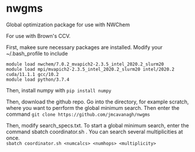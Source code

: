 # nwgms
Global optimization package for use with NWChem

For use with Brown's CCV.

First, makee sure necessary packages are installed. Modify your ~/.bash_profile to include

```module load nwchem/7.0.2_mvapich2-2.3.5_intel_2020.2_slurm20```  
```module load mpi/mvapich2-2.3.5_intel_2020.2_slurm20 intel/2020.2 cuda/11.1.1 gcc/10.2```  
```module load python/3.7.4```  


Then, install numpy with ```pip install numpy```

Then, download the github repo. Go into the directory, for example scratch, where you want to perrform the global minimum search. Then enter the command ```git clone https://github.com/jmcavanagh/nwgms```

Then, modify search_specs.txt. To start a global minimum search, enter the command sbatch coordinator.sh <numcalcs> <numhops> <multiplicity>. You can search several multiplicities at once.  
  ```sbatch coordinator.sh <numcalcs> <numhops> <multiplicity>```  
